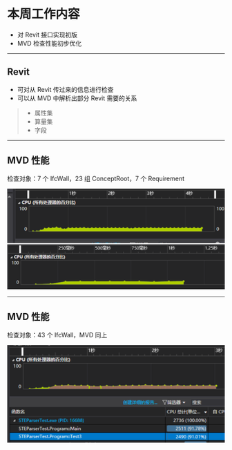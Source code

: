 # 本周工作内容

* 对 Revit 接口实现初版
* MVD 检查性能初步优化

---

## Revit

* 可对从 Revit 传过来的信息进行检查
* 可以从 MVD 中解析出部分 Revit 需要的关系
> * 属性集
> * 算量集
> * 字段

---

## MVD 性能

检查对象：7 个 IfcWall，23 组 ConceptRoot，7 个 Requirement

<img src="./resources/180824-2.png" />

<img src="./resources/180824-1.png" />

---

## MVD 性能

检查对象：43 个 IfcWall，MVD 同上

<img src="./resources/180824-3.png" />

